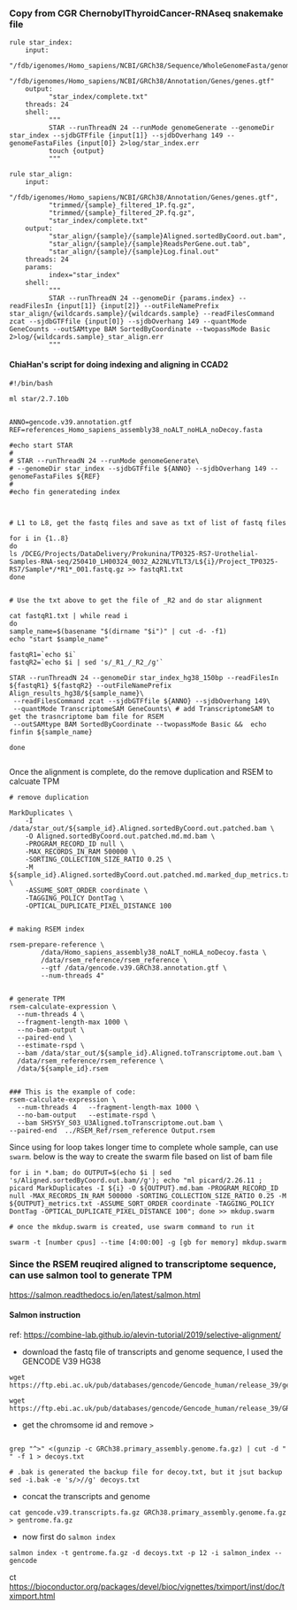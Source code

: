 ### Copy from CGR ChernobylThyroidCancer-RNAseq snakemake file 

```
rule star_index:
    input:
          "/fdb/igenomes/Homo_sapiens/NCBI/GRCh38/Sequence/WholeGenomeFasta/genome.fa",
          "/fdb/igenomes/Homo_sapiens/NCBI/GRCh38/Annotation/Genes/genes.gtf"
    output:
          "star_index/complete.txt"
    threads: 24
    shell:
          """
          STAR --runThreadN 24 --runMode genomeGenerate --genomeDir star_index --sjdbGTFfile {input[1]} --sjdbOverhang 149 --genomeFastaFiles {input[0]} 2>log/star_index.err
          touch {output} 
          """

rule star_align:
    input:
          "/fdb/igenomes/Homo_sapiens/NCBI/GRCh38/Annotation/Genes/genes.gtf",
          "trimmed/{sample}_filtered_1P.fq.gz",
          "trimmed/{sample}_filtered_2P.fq.gz",
          "star_index/complete.txt"
    output:
          "star_align/{sample}/{sample}Aligned.sortedByCoord.out.bam",
          "star_align/{sample}/{sample}ReadsPerGene.out.tab",
          "star_align/{sample}/{sample}Log.final.out"
    threads: 24
    params:
          index="star_index"
    shell:
          """
          STAR --runThreadN 24 --genomeDir {params.index} --readFilesIn {input[1]} {input[2]} --outFileNamePrefix star_align/{wildcards.sample}/{wildcards.sample} --readFilesCommand zcat --sjdbGTFfile {input[0]} --sjdbOverhang 149 --quantMode GeneCounts --outSAMtype BAM SortedByCoordinate --twopassMode Basic 2>log/{wildcards.sample}_star_align.err
          """

```

#### ChiaHan's script for doing indexing and aligning in CCAD2

```
#!/bin/bash

ml star/2.7.10b 


ANNO=gencode.v39.annotation.gtf
REF=references_Homo_sapiens_assembly38_noALT_noHLA_noDecoy.fasta 

#echo start STAR
#
# STAR --runThreadN 24 --runMode genomeGenerate\
# --genomeDir star_index --sjdbGTFfile ${ANNO} --sjdbOverhang 149 --genomeFastaFiles ${REF}
#
#echo fin generateding index



# L1 to L8, get the fastq files and save as txt of list of fastq files

for i in {1..8}
do
ls /DCEG/Projects/DataDelivery/Prokunina/TP0325-RS7-Urothelial-Samples-RNA-seq/250410_LH00324_0032_A22NLVTLT3/L${i}/Project_TP0325-RS7/Sample*/*R1*_001.fastq.gz >> fastqR1.txt
done


# Use the txt above to get the file of _R2 and do star alignment

cat fastqR1.txt | while read i
do
sample_name=$(basename "$(dirname "$i")" | cut -d- -f1)
echo "start $sample_name"

fastqR1=`echo $i`
fastqR2=`echo $i | sed 's/_R1_/_R2_/g'`

STAR --runThreadN 24 --genomeDir star_index_hg38_150bp --readFilesIn ${fastqR1} ${fastqR2} --outFileNamePrefix Align_results_hg38/${sample_name}\
 --readFilesCommand zcat --sjdbGTFfile ${ANNO} --sjdbOverhang 149\
 --quantMode TranscriptomeSAM GeneCounts\ # add TranscriptomeSAM to get the trasncriptome bam file for RSEM
 --outSAMtype BAM SortedByCoordinate --twopassMode Basic &&  echo finfin ${sample_name}

done


```
Once the alignment is complete, do the remove duplication and RSEM to calcuate TPM

```
# remove duplication

MarkDuplicates \
    -I /data/star_out/${sample_id}.Aligned.sortedByCoord.out.patched.bam \
    -O Aligned.sortedByCoord.out.patched.md.md.bam \
    -PROGRAM_RECORD_ID null \
    -MAX_RECORDS_IN_RAM 500000 \
    -SORTING_COLLECTION_SIZE_RATIO 0.25 \
    -M ${sample_id}.Aligned.sortedByCoord.out.patched.md.marked_dup_metrics.txt \
    -ASSUME_SORT_ORDER coordinate \
    -TAGGING_POLICY DontTag \
    -OPTICAL_DUPLICATE_PIXEL_DISTANCE 100


# making RSEM index

rsem-prepare-reference \
        /data/Homo_sapiens_assembly38_noALT_noHLA_noDecoy.fasta \
        /data/rsem_reference/rsem_reference \
        --gtf /data/gencode.v39.GRCh38.annotation.gtf \
        --num-threads 4"


# generate TPM
rsem-calculate-expression \
  --num-threads 4 \
  --fragment-length-max 1000 \
  --no-bam-output \
  --paired-end \
  --estimate-rspd \
  --bam /data/star_out/${sample_id}.Aligned.toTranscriptome.out.bam \
  /data/rsem_reference/rsem_reference \
  /data/${sample_id}.rsem


### This is the example of code:
rsem-calculate-expression \
  --num-threads 4   --fragment-length-max 1000 \
  --no-bam-output   --estimate-rspd \
  --bam SHSY5Y_S03_U3Aligned.toTranscriptome.out.bam \
--paired-end  ../RSEM_Ref/rsem_reference Output.rsem

```
Since using for loop takes longer time to complete whole sample, can use `swarm`. below is the way to create the swarm file based on list of bam file

```
for i in *.bam; do OUTPUT=$(echo $i | sed 's/Aligned.sortedByCoord.out.bam//g'); echo "ml picard/2.26.11 ; picard MarkDuplicates -I ${i} -O ${OUTPUT}.md.bam -PROGRAM_RECORD_ID null -MAX_RECORDS_IN_RAM 500000 -SORTING_COLLECTION_SIZE_RATIO 0.25 -M ${OUTPUT}_metrics.txt -ASSUME_SORT_ORDER coordinate -TAGGING_POLICY DontTag -OPTICAL_DUPLICATE_PIXEL_DISTANCE 100"; done >> mkdup.swarm

# once the mkdup.swarm is created, use swarm command to run it

swarm -t [number cpus] --time [4:00:00] -g [gb for memory] mkdup.swarm

```


### Since the RSEM reuqired aligned to transcriptome sequence, can use salmon tool to generate TPM

https://salmon.readthedocs.io/en/latest/salmon.html

#### Salmon instruction
ref:
https://combine-lab.github.io/alevin-tutorial/2019/selective-alignment/

- download the fastq file of transcripts and genome sequence, I used the GENCODE V39 HG38

```
wget https://ftp.ebi.ac.uk/pub/databases/gencode/Gencode_human/release_39/gencode.v39.transcripts.fa.gz

wget https://ftp.ebi.ac.uk/pub/databases/gencode/Gencode_human/release_39/GRCh38.primary_assembly.genome.fa.gz

```

- get the chromsome id and remove `>`

```

grep "^>" <(gunzip -c GRCh38.primary_assembly.genome.fa.gz) | cut -d " " -f 1 > decoys.txt

# .bak is generated the backup file for decoy.txt, but it jsut backup  
sed -i.bak -e 's/>//g' decoys.txt

```

- concat the transcripts and genome

```
cat gencode.v39.transcripts.fa.gz GRCh38.primary_assembly.genome.fa.gz > gentrome.fa.gz

```

- now first do `salmon index`

```
salmon index -t gentrome.fa.gz -d decoys.txt -p 12 -i salmon_index --gencode

```

ct 
https://bioconductor.org/packages/devel/bioc/vignettes/tximport/inst/doc/tximport.html



